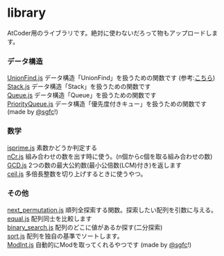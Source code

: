 # library
AtCoder用のライブラリです。絶対に使わないだろって物もアップロードします。  

### データ構造
[UnionFind.js](https://github.com/Thunder-Sky/library/blob/main/UnionFind.js) データ構造「UnionFind」を扱うための関数です (参考:[こちら](https://somachob.com/union-find/))  
[Stack.js](https://github.com/Thunder-Sky/library/blob/main/Stack.js) データ構造「Stack」を扱うための関数です  
[Queue.js](https://github.com/Thunder-Sky/library/blob/main/Queue.js) データ構造「Queue」を扱うための関数です  
[PriorityQueue.js](https://github.com/Skys-Thunder/library/blob/main/PriorityQueue.js) データ構造「優先度付きキュー」を扱うための関数です (made by [@sgfc](https://github.com/sgfc)!)  

### 数学
[isprime.js](https://github.com/Thunder-Sky/library/blob/main/isprime.js) 素数かどうか判定する  
[nCr.js](https://github.com/Thunder-Sky/library/blob/main/nCr.js) 組み合わせの数を出す時に使う。(n個からc個を取る組み合わせの数)  
[GCD.js](https://github.com/Thunder-Sky/library/blob/main/GCD.js) 2つの数の最大公約数(最小公倍数(LCM)付き)を返します  
[ceil.js](https://github.com/Thunder-Sky/library/blob/main/ceil.js) 多倍長整数を切り上げするときに使うやつ。  

### その他
[next_permutation.js](https://github.com/Thunder-Sky/library/blob/main/next_permutation.js) 順列全探索する関数。探索したい配列を引数に与える。  
[equal.js](https://github.com/Thunder-Sky/library/blob/main/equal.js) 配列同士を比較します  
[binary_search.js](https://github.com/Thunder-Sky/library/blob/main/binary_search.js) 配列のどこに値があるか探す(二分探索)  
[sort.js](https://github.com/Thunder-Sky/library/blob/main/sort.js) 配列を独自の基準でソートします。  
[ModInt.js](https://github.com/Skys-Thunder/library/blob/main/ModInt.js) 自動的にModを取ってくれるやつです (made by [@sgfc](https://github.com/sgfc)!)
